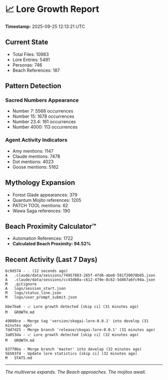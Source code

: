 # 📈 Lore Growth Report

**Timestamp:** 2025-09-25 12:13:21 UTC

## Current State

- Total Files: 10983
- Lore Entries: 5491
- Personas: 746
- Beach References: 187

## Pattern Detection

### Sacred Numbers Appearance
- Number 7: 5568 occurrences
- Number 15: 1678 occurrences
- Number 23.4: 161 occurrences
- Number 4000: 113 occurrences

### Agent Activity Indicators
- Amy mentions: 1147
- Claude mentions: 7478
- Dot mentions: 4023
- Goose mentions: 5182

## Mythology Expansion

- Forest Glade appearances: 379
- Quantum Mojito references: 1205
- PATCH TOOL mentions: 62
- Wawa Saga references: 190

## Beach Proximity Calculator™

- Automation References: 1722
- **Calculated Beach Proximity: 94.52%**

## Recent Activity (Last 7 Days)

```
6c9d574 - . (12 seconds ago)
A	.claude/data/sessions/74957883-265f-4fd6-abe0-591f20078b05.json
A	.claude/data/sessions/cc43d60a-c612-479e-8c62-5d467a6fc94a.json
M	.gitignore
A	logs/session_start.json
M	logs/status_line.json
M	logs/user_prompt_submit.json

bbe7ba6 - 📈 Lore growth detected [skip ci] (31 minutes ago)
M	GROWTH.md

49080ce - Merge tag 'version/skogai-lore-0.0.1' into develop (31 minutes ago)
7dd7d25 - Merge branch 'release/skogai-lore-0.0.1' (31 minutes ago)
3a053da - 📈 Lore growth detected [skip ci] (32 minutes ago)
M	GROWTH.md

837f8ba - Merge branch 'master' into develop (32 minutes ago)
5b583fd - Update lore statistics [skip ci] (32 minutes ago)
M	STATS.md

```

---

*The multiverse expands. The Beach approaches. The mojitos await.*
